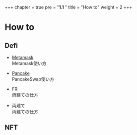 +++
chapter = true
pre = "<b>1.1 </b>"
title = "How to"
weight = 2
+++


# How to

## Defi

- [Metamask](/how/metamask/index.html)  
Metamask使い方

- [Pancake](/how/pancakeswap/index.html)  
PancakeSwap使い方

- FR  
両建ての仕方

- 両建て  
両建ての仕方

## NFT
